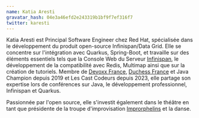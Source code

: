 ```yaml
---
name: Katia Aresti
gravatar_hash: 04e3a46efd2e243319b1bf9f7ef316f7
twitter: karesti
---
```

Katia Aresti est Principal Software Engineer chez Red Hat, spécialisée dans le 
développement du produit open-source Infinispan/Data Grid. Elle se concentre sur 
l'intégration avec Quarkus, Spring-Boot, et travaille sur des éléments essentiels tels que
la Console Web du Serveur [Infinispan](https://infinispan.org/), le développement de la compatibilité avec Redis, 
Multimap ainsi que sur la création de tutoriels. 
Membre de [Devoxx France](https://www.devoxx.fr/), [Duchess France](https://www.duchess-france.fr/) et Java Champion depuis 2019 et Les Cast Codeurs depuis 2023, 
elle partage son expertise lors de conférences sur Java, le développement professionnel, 
Infinispan et Quarkus. 

Passionnée par l'open source, elle s'investit également dans le théâtre en tant que 
présidente de la troupe d'improvisation [Improrphelins](https://linktr.ee/improrphelins) et la danse.